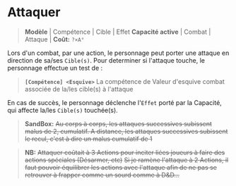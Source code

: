 # Attaquer

> **Modèle** | Compétence | Cible | Effet
> **Capacité active** | Combat | Attaque |
> **Coût:** `?×A°`

Lors d'un combat, par une action, le personnage peut porter une attaque en direction de sa/ses `Cible(s)`.
Pour determiner si l'attaque touche, le personnage effectue un test de :
> **`[Compétence] <Esquive>`**
La compétence de          Valeur d'esquive
combat associée             de la/les cible(s) 
à l'attaque

En cas de succès, le personnage déclenche l'`Effet` porté par la Capacité, qui affecte la/les `Cible(s)` touchée(s). 

> **SandBox:** 
~~Au corps à corps, les attaques successives subissent malus de 2, cumulatif.
A distance, les attaques successives subissent le recul, c'est à dire un malus cumulatif de 1~~

> **NB:**
~~Attaquer coûtait à 3 Actions pour inciter liées joueurs à faire des actions spéciales (Désarmer, etc)~~
~~Si je ramène l'attaque à 2 Actions, il faut pouvoir équilibrer les actions avec l'attaque afin de ne pas se retrouver à frapper comme un sourd comme à D&D...~~
